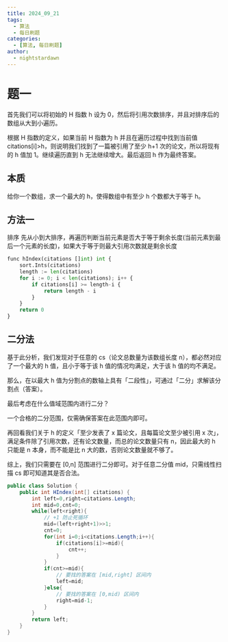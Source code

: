 ```yaml
---
title: 2024_09_21
tags:
  - 算法
  - 每日刷题
categories:
  - [算法, 每日刷题]
author:
  - nightstardawn
---
```


# 题一

首先我们可以将初始的 H 指数 h 设为 0，然后将引用次数排序，并且对排序后的数组从大到小遍历。

根据 H 指数的定义，如果当前 H 指数为 h 并且在遍历过程中找到当前值 citations[i]>h，则说明我们找到了一篇被引用了至少 h+1 次的论文，所以将现有的 h 值加 1。继续遍历直到 h 无法继续增大。最后返回 h 作为最终答案。

## 本质

给你一个数组，求一个最大的 h，使得数组中有至少 h 个数都大于等于 h。

## 方法一

排序
先从小到大排序，再遍历判断当前元素是否大于等于剩余长度(当前元素到最后一个元素的长度)，如果大于等于则最大引用次数就是剩余长度

```python
func hIndex(citations []int) int {
	sort.Ints(citations)
	length := len(citations)
	for i := 0; i < len(citations); i++ {
		if citations[i] >= length-i {
			return length - i
		}
	}
	return 0
}
```

## 二分法

基于此分析，我们发现对于任意的 cs（论文总数量为该数组长度 n），都必然对应了一个最大的 h 值，且小于等于该 h 值的情况均满足，大于该 h 值的均不满足。

那么，在以最大 h 值为分割点的数轴上具有「二段性」，可通过「二分」求解该分割点（答案）。

最后考虑在什么值域范围内进行二分？

一个合格的二分范围，仅需确保答案在此范围内即可。

再回看我们关于 h 的定义「至少发表了 x 篇论文，且每篇论文至少被引用 x 次」，满足条件除了引用次数，还有论文数量，而总的论文数量只有 n，因此最大的 h 只能是 n 本身，而不能是比 n 大的数，否则论文数量就不够了。

综上，我们只需要在 [0,n] 范围进行二分即可。对于任意二分值 mid，只需线性扫描 cs 即可知道其是否合法。

```cs
public class Solution {
    public int HIndex(int[] citations) {
        int left=0,right=citations.Length;
        int mid=0,cnt=0;
        while(left<right){
            // +1 防止死循环
            mid=(left+right+1)>>1;
            cnt=0;
            for(int i=0;i<citations.Length;i++){
                if(citations[i]>=mid){
                    cnt++;
                }
            }
            if(cnt>=mid){
                // 要找的答案在 [mid,right] 区间内
                left=mid;
            }else{
                // 要找的答案在 [0,mid) 区间内
                right=mid-1;
            }
        }
        return left;
    }
}
```

